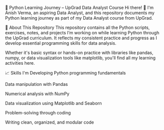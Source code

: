 📘 Python Learning Journey – UpGrad Data Analyst Course
Hi there! 👋 I'm Anish Verma, an aspiring Data Analyst, and this repository documents my Python learning journey as part of my Data Analyst course from UpGrad.

🧠 About This Repository
This repository contains all the Python scripts, exercises, notes, and projects I’m working on while learning Python through the UpGrad curriculum. It reflects my consistent practice and progress as I develop essential programming skills for data analysis.

Whether it's basic syntax or hands-on practice with libraries like pandas, numpy, or data visualization tools like matplotlib, you'll find all my learning activities here.


📈 Skills I'm Developing
Python programming fundamentals

Data manipulation with Pandas

Numerical analysis with NumPy

Data visualization using Matplotlib and Seaborn

Problem-solving through coding

Writing clean, organized, and modular code
